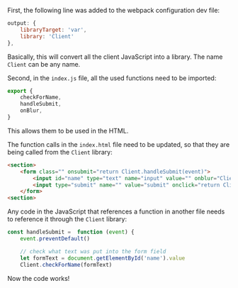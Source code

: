 First, the following line was added to the webpack configuration dev file:

```js
output: {
    libraryTarget: 'var',
    library: 'Client'
},
```

Basically, this will convert all the client JavaScript into a library. The name `Client` can be any name.

Second, in the `index.js` file, all the used functions need to be imported:

```js
export {
    checkForName,
    handleSubmit,
    onBlur,
}
```

This allows them to be used in the HTML.

The function calls in the `index.html` file need to be updated, so that they are being called from the `Client` library:

```html
<section>
    <form class="" onsubmit="return Client.handleSubmit(event)">
        <input id="name" type="text" name="input" value="" onblur="Client.onBlur()" placeholder="Name">
        <input type="submit" name="" value="submit" onclick="return Client.handleSubmit(event)" onsubmit="return Client.handleSubmit(event)">
    </form>
<section>
```


Any code in the JavaScript that references a function in another file needs to reference it through the `Client` library:

```js
const handleSubmit =  function (event) {
    event.preventDefault()

    // check what text was put into the form field
    let formText = document.getElementById('name').value
    Client.checkForName(formText)
```

Now the code works!